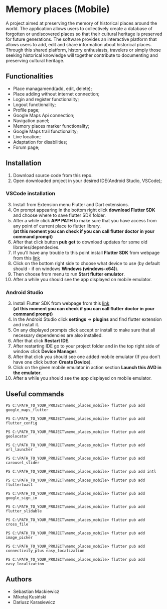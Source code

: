 # Memory places (Mobile)

A project aimed at preserving the memory of historical places around the world. The application allows users to collectively create a database of forgotten or undiscovered places so that their cultural heritage is preserved for future generations. The software provides an interactive platform that allows users to add, edit and share information about historical places. Through this shared platform, history enthusiasts, travelers or simply those seeking historical knowledge will together contribute to documenting and preserving cultural heritage.

## Functionalities

- Place managamend(add, edit, delete);
- Place adding without internet connection;
- Login and register functionality;
- Logout functionality;
- Profile page;
- Google Maps Api connection;
- Navigation panel;
- Memory places marker functionality;
- Google Maps trail functionality;
- Live location;
- Adaptation for disabilities;
- Forum page;

## Installation

1. Download source code from this repo.</br>
2. Open downloaded project in your desired IDE(Android Studio, VSCode);</br>

### VSCode installation

3. Install from Extension menu Flutter and Dart extensions. </br>
4. On prompt appearing in the bottom right click <strong>download Flutter SDK</strong> and choose where to save flutter SDK folder.</br>
5. After a while click <strong>APP PATH</strong> to make sure that you have access from any point of current place to flutter library.</br>
   <strong>(at this moment you can check if you can call <strong>flutter doctor</strong> in your command prompt)</strong></br>
6. After that click button <strong>pub get</strong> to download updates for some old libraries/dependecies.</br>
7. If you'll have any trouble to this point install <strong>Flutter SDK</strong> from webpage from this [link](https://docs.flutter.dev/get-started/install)</br>
8. Click on the bottom right side to choose what device to use (by default should - if on windows <strong>Windows (windows-x64)</strong>).</br>
9. Then choose from menu to run <strong>Start flutter emulator</strong>.</br>
10. After a while you should see the app displayed on mobile emulator.</br>

### Android Studio

3. Install Flutter SDK from webpage from this [link](https://docs.flutter.dev/get-started/install)</br>
   <strong>(at this moment you can check if you can call flutter doctor in your command prompt)</strong></br>
4. In the Android Studio click <strong>settings</strong> -> <strong>plugins</strong> and find flutter extension and install it.</br>
5. On any displayed prompts click accept or install to make sure that all necessary dependencies are also installed.</br>
6. After that click <strong>Restart IDE</strong>.</br>
7. After restarting IDE go to your project folder and in the top right side of window click <strong>Device Manager</strong>.</br>
8. After that click you should see one added mobile emulator (If you don't have one click button <strong>Create Device</strong>).</br>
9. Click on the given mobile emulator in action section <strong>Launch this AVD in the emulator</strong>.</br>
10. After a while you should see the app displayed on mobile emulator.</br>

## Useful commands

```console
PS C:\PATH_TO_YOUR_PROJECT\memo_places_mobile> flutter pub add google_maps_flutter
```

```console
PS C:\PATH_TO_YOUR_PROJECT\memo_places_mobile> flutter pub add flutter_config
```

```console
PS C:\PATH_TO_YOUR_PROJECT\memo_places_mobile> flutter pub add geolocator
```

```console
PS C:\PATH_TO_YOUR_PROJECT\memo_places_mobile> flutter pub add url_launcher
```

```console
PS C:\PATH_TO_YOUR_PROJECT\memo_places_mobile> flutter pub add carousel_slider
```

```console
PS C:\PATH_TO_YOUR_PROJECT\memo_places_mobile> flutter pub add intl
```

```console
PS C:\PATH_TO_YOUR_PROJECT\memo_places_mobile> flutter pub add fluttertoast
```

```console
PS C:\PATH_TO_YOUR_PROJECT\memo_places_mobile> flutter pub add google_sign_in
```

```console
PS C:\PATH_TO_YOUR_PROJECT\memo_places_mobile> flutter pub add flutter_slidable
```

```console
PS C:\PATH_TO_YOUR_PROJECT\memo_places_mobile> flutter pub add cross_file
```

```console
PS C:\PATH_TO_YOUR_PROJECT\memo_places_mobile> flutter pub add image_picker
```

```console
PS C:\PATH_TO_YOUR_PROJECT\memo_places_mobile> flutter pub add connectivity_plus easy_localization
```

```console
PS C:\PATH_TO_YOUR_PROJECT\memo_places_mobile> flutter pub add easy_localization
```

## Authors

- Sebastian Mackiewicz
- Mikołaj Kusiński
- Dariusz Karasiewicz
